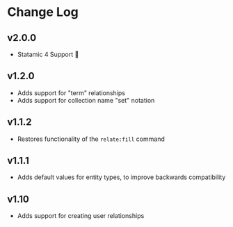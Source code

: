 # Change Log

## v2.0.0

- Statamic 4 Support 🎉

## v1.2.0

- Adds support for "term" relationships
- Adds support for collection name "set" notation

## v1.1.2

- Restores functionality of the `relate:fill` command

## v1.1.1

- Adds default values for entity types, to improve backwards compatibility

## v1.10

- Adds support for creating user relationships